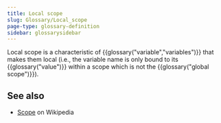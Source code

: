 ```yaml
---
title: Local scope
slug: Glossary/Local_scope
page-type: glossary-definition
sidebar: glossarysidebar
---
```



Local scope is a characteristic of {{glossary("variable","variables")}} that makes them local (i.e., the variable name is only bound to its {{glossary("value")}} within a scope which is not the {{glossary("global scope")}}).

## See also

- [Scope](<https://en.wikipedia.org/wiki/Scope_(computer_science)>) on Wikipedia
